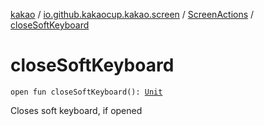 [kakao](../../index.md) / [io.github.kakaocup.kakao.screen](../index.md) / [ScreenActions](index.md) / [closeSoftKeyboard](./close-soft-keyboard.md)

# closeSoftKeyboard

`open fun closeSoftKeyboard(): `[`Unit`](https://kotlinlang.org/api/latest/jvm/stdlib/kotlin/-unit/index.html)

Closes soft keyboard, if opened

